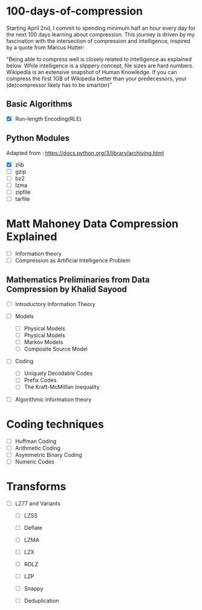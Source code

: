 # 100-days-of-compression
Starting April 2nd, I commit to spending minimum half an hour every day for the next 100 days learning about compression. This journey is driven by my fascination with the intersection of compression and intelligence, inspired by a quote from Marcus Hutter:

"Being able to compress well is closely related to intelligence as explained below. While intelligence is a slippery concept, file sizes are hard numbers. Wikipedia is an extensive snapshot of Human Knowledge. If you can compress the first 1GB of Wikipedia better than your predecessors, your (de)compressor likely has to be smart(er)"

## Basic Algorithms
- [x] Run-length Encoding(RLE)

## Python Modules
Adapted from : https://docs.python.org/3/library/archiving.html
- [x] zlib 
- [ ] gzip 
- [ ] bz2
- [ ] lzma
- [ ] zipfile
- [ ] tarfile

# Matt Mahoney Data Compression Explained

- [ ] Information theory
 - [ ]   Compression as Artificial Intelligence Problem

## Mathematics Preliminaries from Data Compression by Khalid Sayood
- [ ] Introductory Information Theory
- [ ] Models
  - [ ] Physical Models
  - [ ] Physical Models
  - [ ] Markov Models
  - [ ] Composite Source Model
- [ ] Coding
  - [ ] Uniquely Decodable Codes
  - [ ] Prefix Codes
  - [ ] The Kraft-McMilllan Inequality
- [ ] Algorithmic Information theory


# Coding techniques

- [ ] Huffman Coding
- [ ] Arithmetic Coding
- [ ] Asymmetric Binary Coding
- [ ] Numeric Codes

# Transforms

- [ ] LZ77 and Variants
  - [ ] LZSS
  - [ ] Deflate
  - [ ] LZMA
  - [ ]  LZX
  - [ ]  ROLZ
  - [ ]  LZP
  - [ ]  Snappy
  - [ ]  Deduplication

  
